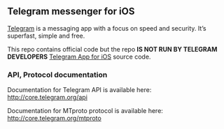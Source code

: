 ## Telegram messenger for iOS

[Telegram](http://telegram.org) is a messaging app with a focus on speed and security. It’s superfast, simple and free.

This repo contains official code but the repo **IS NOT RUN BY TELEGRAM DEVELOPERS** [Telegram App for iOS](https://itunes.apple.com/us/app/telegram-messenger/id686449807?ls=1&mt=8) source code.

### API, Protocol documentation

Documentation for Telegram API is available here: http://core.telegram.org/api

Documentation for MTproto protocol is available here: http://core.telegram.org/mtproto
